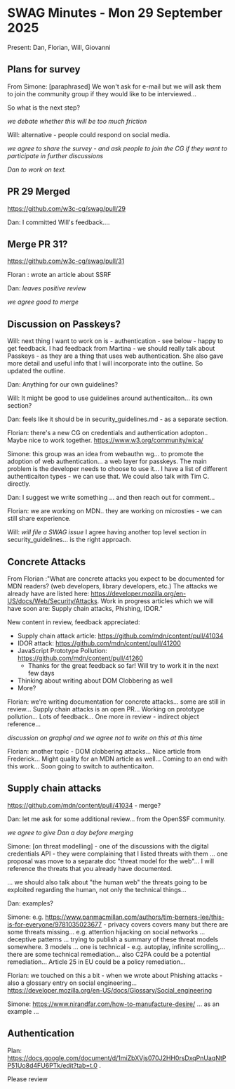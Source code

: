# SWAG Minutes - Mon 29 September 2025

Present: Dan, Florian, Will, Giovanni

## Plans for survey

From Simone: [paraphrased] We won't ask for e-mail but we will ask them to join the community group if they would like to be interviewed...

So what is the next step?

*we debate whether this will be too much friction*

Will: alternative - people could respond on social media.

*we agree to share the survey - and ask people to join the CG if they want to participate in further discussions*

*Dan to work on text.*

## PR 29 Merged

https://github.com/w3c-cg/swag/pull/29

Dan: I committed Will's feedback....

## Merge PR 31?

https://github.com/w3c-cg/swag/pull/31

Floran : wrote an article about SSRF 

Dan: *leaves positive review*

*we agree good to merge*

## Discussion on Passkeys?

Will: next thing I want to work on is - authentication - see below - happy to get feedback. I had feedback from Martina - we should really talk about Passkeys - as they are a thing that uses web authentication. She also gave more detail and useful info that I will incorporate into the outline. So updated the outline.

Dan: Anything for our own guidelines?

Will: It might be good to use guidelines around authenticaiton... its own section? 

Dan: feels like it should be in security_guidelines.md - as a separate section.

Florian: there's a new CG on credentials and authentication adopton.. Maybe nice to work together. https://www.w3.org/community/wica/

Simone: this group was an idea from webauthn wg... to promote the adoption of web authentication... a web layer for passkeys. The main problem is the developer needs to choose  to use it... I have a list of different authenticaiton types - we can use that. We could also talk with Tim C. directly.

Dan: I suggest we write something ... and then reach out for comment...

Florian: we are working on MDN.. they are working on microsties - we can still share experience.

Will: *will file a SWAG issue* I agree having another top level section in security_guidelines... is the right approach. 

## Concrete Attacks 

From Florian :"What are concrete attacks you expect to be documented for MDN readers? (web developers, library developers, etc.)
The attacks we already have are listed here: https://developer.mozilla.org/en-US/docs/Web/Security/Attacks.
Work in progress articles which we will have soon are: Supply chain attacks, Phishing, IDOR."

New content in review, feedback appreciated:
- Supply chain attack article: https://github.com/mdn/content/pull/41034
- IDOR attack: https://github.com/mdn/content/pull/41200
- JavaScript Prototype Pollution: https://github.com/mdn/content/pull/41260
  - Thanks for the great feedback so far! Will try to work it in the next few days
- Thinking about writing about DOM Clobbering as well
- More?

Florian: we're writing documentation for concrete attacks... some are still in review... Supply chain attacks is an open PR... Working on prototype pollution... Lots of feedback...   One more in review - indirect object reference... 

*discussion on graphql and we agree not to write on this at this time*

Florian: another topic - DOM clobbering attacks... Nice article from Frederick... Might quality for an MDN article as well... Coming to an end with this work...  Soon going to switch to authenticaiton.

## Supply chain attacks

https://github.com/mdn/content/pull/41034 - merge?

Dan: let me ask for some additional review... from the OpenSSF community.

*we agree to give Dan a day before merging*

Simone: [on threat modelling] - one of the discussions with the digital credentials API - they were complaining that I listed threats with them ... one proposal was move to a separate doc "threat model for the web"... I will reference the threats that you already have documented.

... we should also talk about "the human web" the threats going to be exploited regarding the human, not only the technical things... 

Dan: examples?

Simone: e.g. https://www.panmacmillan.com/authors/tim-berners-lee/this-is-for-everyone/9781035023677 - privacy covers covers many but there are some threats missing... e.g. attention hijacking on social networks ... deceptive patterns ... trying to publish a summary of these threat models somewhere.  3 models ... one is technical - e.g. autoplay, infinite scrolling,... there are some technical remediation... also C2PA could be a potential remediation... Article 25 in EU could be a policy remediation... 

Florian: we touched on this a bit - when we wrote about Phishing attacks - also a glossary entry on social engineering... https://developer.mozilla.org/en-US/docs/Glossary/Social_engineering

Simone: https://www.nirandfar.com/how-to-manufacture-desire/ ... as an example ... 

## Authentication

Plan: https://docs.google.com/document/d/1miZbXVjs070J2HH0rsDxqPnUaqNtPP51Uo8d4FU6PTk/edit?tab=t.0 .


Please review
